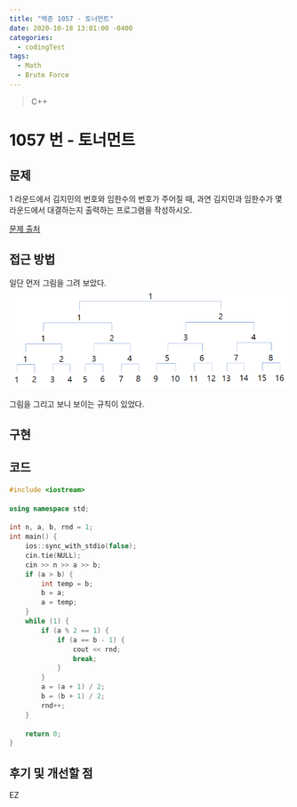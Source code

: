 ```yaml
---
title: "백준 1057 - 토너먼트"
date: 2020-10-18 13:01:00 -0400
categories: 
  - codingTest
tags:
  - Math
  - Brute Force
---
```


> C++ 

1057 번 - 토너먼트
=============
 
## 문제
1 라운드에서 김지민의 번호와 임한수의 번호가 주어질 때, 과연 김지민과 임한수가 몇 라운드에서 대결하는지 출력하는 프로그램을 작성하시오.

[문제 출처](https://www.acmicpc.net/problem/1057)

## 접근 방법 
일단 먼저 그림을 그려 보았다.
<img src="/images/codingTest/tournament.png">

그림을 그리고 보니 보이는 규칙이 있었다.

## 구현


## 코드 
```c++
#include <iostream>

using namespace std;

int n, a, b, rnd = 1;
int main() {
    ios::sync_with_stdio(false);
    cin.tie(NULL);
    cin >> n >> a >> b;
    if (a > b) {
        int temp = b;
        b = a;
        a = temp;
    }
    while (1) {
        if (a % 2 == 1) {
            if (a == b - 1) {
                cout << rnd;
                break;
            }
        }
        a = (a + 1) / 2;
        b = (b + 1) / 2;
        rnd++;
    }
    
    return 0;
}
```

## 후기 및 개선할 점
EZ